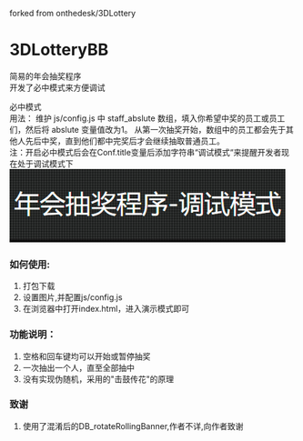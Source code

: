 forked from onthedesk/3DLottery  
# 3DLotteryBB
简易的年会抽奖程序  
开发了必中模式来方便调试   

必中模式  
用法： 维护 js/config.js 中 staff_abslute 数组，填入你希望中奖的员工或员工们，然后将 abslute 变量值改为1。 从第一次抽奖开始，数组中的员工都会先于其他人先后中奖，直到他们都中完奖后才会继续抽取普通员工。  
注：开启必中模式后会在Conf.title变量后添加字符串“调试模式“来提醒开发者现在处于调试模式下  
![debugmode](/images/debugmode.png)    


### 如何使用: 
1. 打包下载
2. 设置图片,并配置js/config.js
3. 在浏览器中打开index.html，进入演示模式即可


### 功能说明：
1. 空格和回车键均可以开始或暂停抽奖
2. 一次抽出一个人，直至全部抽中
3. 没有实现伪随机，采用的"击鼓传花"的原理

### 致谢
1. 使用了混淆后的DB_rotateRollingBanner,作者不详,向作者致谢




